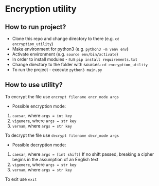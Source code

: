 # Encryption utility
## How to run project?
* Clone this repo and change directory to there (e.g. `cd encryption_utility`)
* Make environment for python3 (e.g. `python3 -m venv env`)
* Activate environment (e.g. `source env/bin/activate`)
* In order to install modules - run `pip install requirements.txt`
* Change directory to the folder with sources: `cd encryption_utility`
* To run the project - execute `python3 main.py`


## How to use utility?
To encrypt the file use `encrypt filename encr_mode args`

* Possible encryption mode:
1) `caesar`, where `args = int key`
2) `vigenere`, where `args = str key`
3) `vernam`, where `args = str key`

To decrypt the file use `decrypt filename decr_mode args`

* Possible decryption mode:
1) `caesar`, where `args = [int shift]`
    If no shift passed, breaking a cipher begins in the assumption of an English text 
2) `vigenere`, where `args = str key`
3) `vernam`, where `args = str key`

To exit use `exit`
